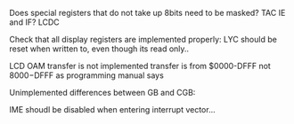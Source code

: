 Does special registers that do not take up 8bits need to be masked?
TAC
IE and IF?
LCDC

Check that all display registers are implemented properly:
LYC should be reset when written to, even though its read only..

LCD OAM transfer is not implemented
transfer is from $0000-DFFF not $8000-$DFFF as programming manual says

Unimplemented differences between GB and CGB:

IME shoudl be disabled when entering interrupt vector...
